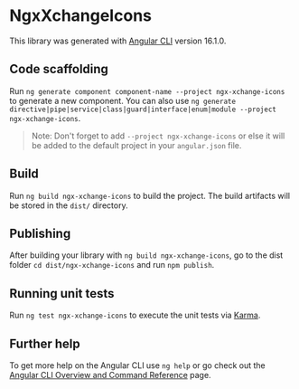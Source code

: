 # NgxXchangeIcons

This library was generated with [Angular CLI](https://github.com/angular/angular-cli) version 16.1.0.

## Code scaffolding

Run `ng generate component component-name --project ngx-xchange-icons` to generate a new component. You can also use `ng generate directive|pipe|service|class|guard|interface|enum|module --project ngx-xchange-icons`.
> Note: Don't forget to add `--project ngx-xchange-icons` or else it will be added to the default project in your `angular.json` file. 

## Build

Run `ng build ngx-xchange-icons` to build the project. The build artifacts will be stored in the `dist/` directory.

## Publishing

After building your library with `ng build ngx-xchange-icons`, go to the dist folder `cd dist/ngx-xchange-icons` and run `npm publish`.

## Running unit tests

Run `ng test ngx-xchange-icons` to execute the unit tests via [Karma](https://karma-runner.github.io).

## Further help

To get more help on the Angular CLI use `ng help` or go check out the [Angular CLI Overview and Command Reference](https://angular.io/cli) page.
